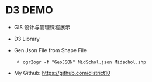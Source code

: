 D3 DEMO
=======


* GIS 设计与管理课程展示
* D3 Library



* Gen Json File from Shape File
    *  `ogr2ogr -f "GeoJSON" MidSchol.json Midschol.shp` 
* My Github: https://github.com/district10 